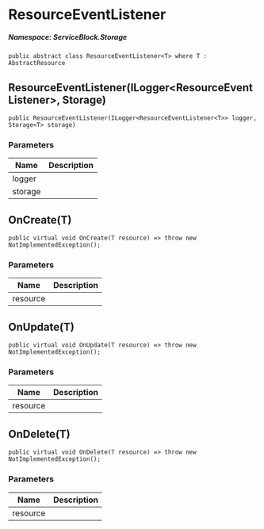 ResourceEventListener
======
##### Namespace: ServiceBlock.Storage




```
public abstract class ResourceEventListener<T> where T : AbstractResource
```


ResourceEventListener(ILogger<ResourceEventListener<T>>, Storage<T>)
------

```
public ResourceEventListener(ILogger<ResourceEventListener<T>> logger, Storage<T> storage)
```
### Parameters
Name | Description
--- | ---
logger | 
storage | 





OnCreate(T)
------

```
public virtual void OnCreate(T resource) => throw new NotImplementedException();
```
### Parameters
Name | Description
--- | ---
resource | 




OnUpdate(T)
------

```
public virtual void OnUpdate(T resource) => throw new NotImplementedException();
```
### Parameters
Name | Description
--- | ---
resource | 




OnDelete(T)
------

```
public virtual void OnDelete(T resource) => throw new NotImplementedException();
```
### Parameters
Name | Description
--- | ---
resource | 




